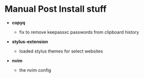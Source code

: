 # Manual Post Install stuff

- **copyq**

  - fix to remove keepassxc passwords from clipboard history

- **stylus-extension**

  - loaded stylus themes for select websites

- **nvim**
  - the nvim config
